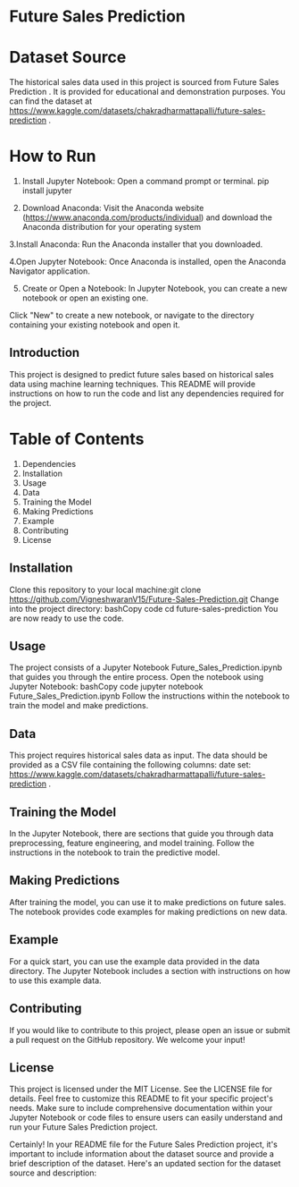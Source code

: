 
# Future Sales Prediction
# Dataset Source
The historical sales data used in this project is sourced from Future Sales Prediction . It is provided for educational and demonstration purposes. You can find the dataset at https://www.kaggle.com/datasets/chakradharmattapalli/future-sales-prediction .

# How to Run
1. Install Jupyter Notebook:
Open a command prompt or terminal.
  pip install jupyter

2. Download Anaconda:
Visit the Anaconda website (https://www.anaconda.com/products/individual) and download the Anaconda distribution for your operating system 

3.Install Anaconda:
Run the Anaconda installer that you downloaded.

4.Open Jupyter Notebook:
Once Anaconda is installed, open the Anaconda Navigator application.

5. Create or Open a Notebook:
In Jupyter Notebook, you can create a new notebook or open an existing one.

Click "New" to create a new notebook, or navigate to the directory containing your existing notebook and open it.

## Introduction

This project is designed to predict future sales based on historical sales data using machine learning techniques. This README will provide instructions on how to run the code and list any dependencies required for the project.
# Table of Contents
1.	Dependencies
2.	Installation
3.	Usage
4.	Data
5.	Training the Model
6.	Making Predictions
7.	Example
8.	Contributing
9.	License



## Installation
Clone this repository to your local machine:git clone https://github.com/VigneshwaranV15/Future-Sales-Prediction.git 
Change into the project directory:
   bashCopy code
cd future-sales-prediction 
You are now ready to use the code.

## Usage
The project consists of a Jupyter Notebook Future_Sales_Prediction.ipynb that guides you through the entire process. Open the notebook using Jupyter Notebook:
bashCopy code
jupyter notebook Future_Sales_Prediction.ipynb 
Follow the instructions within the notebook to train the model and make predictions.


## Data
This project requires historical sales data as input. The data should be provided as a CSV file containing the following columns:
date set: https://www.kaggle.com/datasets/chakradharmattapalli/future-sales-prediction .



## Training the Model
In the Jupyter Notebook, there are sections that guide you through data preprocessing, feature engineering, and model training. Follow the instructions in the notebook to train the predictive model.


## Making Predictions
After training the model, you can use it to make predictions on future sales. The notebook provides code examples for making predictions on new data.


## Example
For a quick start, you can use the example data provided in the data directory. The Jupyter Notebook includes a section with instructions on how to use this example data.


## Contributing
If you would like to contribute to this project, please open an issue or submit a pull request on the GitHub repository. We welcome your input!


## License

This project is licensed under the MIT License. See the LICENSE file for details.
Feel free to customize this README to fit your specific project's needs. Make sure to include comprehensive documentation within your Jupyter Notebook or code files to ensure users can easily understand and run your Future Sales Prediction project.

Certainly! In your README file for the Future Sales Prediction project, it's important to include information about the dataset source and provide a brief description of the dataset. Here's an updated section for the dataset source and description:
